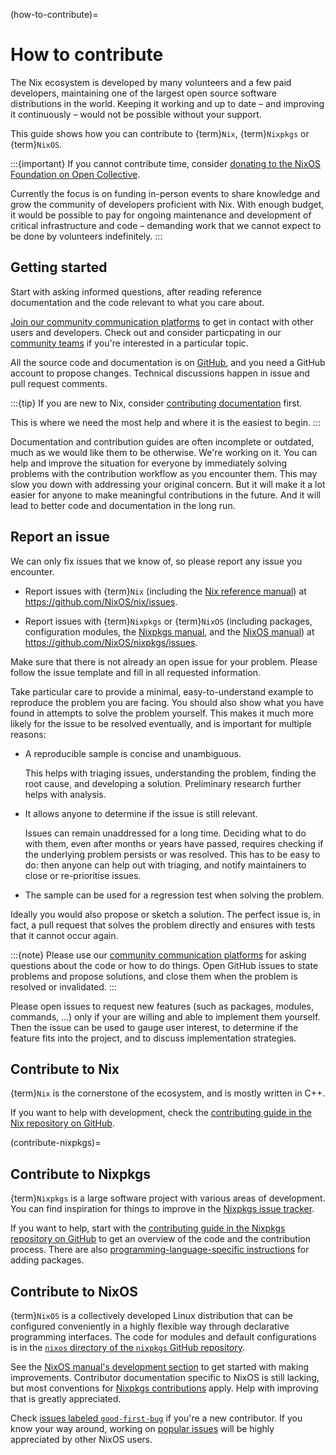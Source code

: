 (how-to-contribute)=
# How to contribute

The Nix ecosystem is developed by many volunteers and a few paid developers, maintaining one of the largest open source software distributions in the world.
Keeping it working and up to date – and improving it continuously – would not be possible without your support.

This guide shows how you can contribute to {term}`Nix`, {term}`Nixpkgs` or {term}`NixOS`.

:::{important}
If you cannot contribute time, consider [donating to the NixOS Foundation on Open Collective](https://opencollective.com/nixos).

Currently the focus is on funding in-person events to share knowledge and grow the community of developers proficient with Nix.
With enough budget, it would be possible to pay for ongoing maintenance and development of critical infrastructure and code – demanding work that we cannot expect to be done by volunteers indefinitely.
:::

## Getting started

Start with asking informed questions, after reading reference documentation and the code relevant to what you care about.

[Join our community communication platforms](https://nixos.org/community) to get in contact with other users and developers.
Check out and consider particpating in our [community teams](https://nixos.org/community/#governance-teams) if you're interested in a particular topic.

All the source code and documentation is on [GitHub](https://github.com/NixOS), and you need a GitHub account to propose changes.
Technical discussions happen in issue and pull request comments.

:::{tip}
If you are new to Nix, consider [contributing documentation](./documentation/index.md) first.

This is where we need the most help and where it is the easiest to begin.
:::

Documentation and contribution guides are often incomplete or outdated, much as we would like them to be otherwise.
We're working on it.
You can help and improve the situation for everyone by immediately solving problems with the contribution workflow as you encounter them.
This may slow you down with addressing your original concern.
But it will make it a lot easier for anyone to make meaningful contributions in the future.
And it will lead to better code and documentation in the long run.

## Report an issue

We can only fix issues that we know of, so please report any issue you encounter.

- Report issues with {term}`Nix` (including the [Nix reference manual](https://nixos.org/manual/nix/stable)) at <https://github.com/NixOS/nix/issues>.

- Report issues with {term}`Nixpkgs` or {term}`NixOS` (including packages, configuration modules, the [Nixpkgs manual](https://nixos.org/manual/nixpkgs/stable), and the [NixOS manual](https://nixos.org/manual/nixos/stable)) at <https://github.com/NixOS/nixpkgs/issues>.

Make sure that there is not already an open issue for your problem.
Please follow the issue template and fill in all requested information.

Take particular care to provide a minimal, easy-to-understand example to reproduce the problem you are facing.
You should also show what you have found in attempts to solve the problem yourself.
This makes it much more likely for the issue to be resolved eventually, and is important for multiple reasons:

- A reproducible sample is concise and unambiguous.

  This helps with triaging issues, understanding the problem, finding the root cause, and developing a solution.
  Preliminary research further helps with analysis.

- It allows anyone to determine if the issue is still relevant.

  Issues can remain unaddressed for a long time.
  Deciding what to do with them, even after months or years have passed, requires checking if the underlying problem persists or was resolved.
  This has to be easy to do: then anyone can help out with triaging, and notify maintainers to close or re-prioritise issues.

- The sample can be used for a regression test when solving the problem.

Ideally you would also propose or sketch a solution.
The perfect issue is, in fact, a pull request that solves the problem directly and ensures with tests that it cannot occur again.

:::{note}
Please use our [community communication platforms](https://nixos.org/community) for asking questions about the code or how to do things.
Open GitHub issues to state problems and propose solutions, and close them when the problem is resolved or invalidated.
:::

Please open issues to request new features (such as packages, modules, commands, ...) only if your are willing and able to implement them yourself.
Then the issue can be used to gauge user interest, to determine if the feature fits into the project, and to discuss implementation strategies.

## Contribute to Nix

{term}`Nix` is the cornerstone of the ecosystem, and is mostly written in C++.

If you want to help with development, check the [contributing guide in the Nix repository on GitHub](https://github.com/NixOS/nix/blob/master/CONTRIBUTING.md).

(contribute-nixpkgs)=
## Contribute to Nixpkgs

{term}`Nixpkgs` is a large software project with various areas of development.
You can find inspiration for things to improve in the [Nixpkgs issue tracker][nixpkgs issues].

[nixpkgs issues]: https://github.com/NixOS/nixpkgs/issues?q=is%3Aopen+is%3Aissue+-label%3A%226.topic%3A+nixos%22+-label%3A%226.topic%3A+module+system%22+-label%3A%226.+topic%3A+nixos-container%22+sort%3Areactions-%2B1-desc

If you want to help, start with the [contributing guide in the Nixpkgs repository on GitHub](https://github.com/NixOS/nixpkgs/blob/master/CONTRIBUTING.md) to get an overview of the code and the contribution process.
There are also [programming-language-specific instructions](https://nixos.org/manual/nixpkgs/unstable/#chap-language-support) for adding packages.

## Contribute to NixOS

{term}`NixOS` is a collectively developed Linux distribution that can be configured conveniently in a highly flexible way through declarative programming interfaces.
The code for modules and default configurations is in the [`nixos` directory of the `nixpkgs` GitHub repository](https://github.com/NixOS/nixpkgs/tree/master/nixos).

See the [NixOS manual's development section](https://nixos.org/manual/nixos/stable/index.html#ch-development) to get started with making improvements.
Contributor documentation specific to NixOS is still lacking, but most conventions for [Nixpkgs contributions](contribute-nixpkgs) apply.
Help with improving that is greatly appreciated.

Check [issues labeled `good-first-bug`](https://github.com/NixOS/nixpkgs/issues?q=is%3Aopen+label%3A%223.skill%3A+good-first-bug%22+label%3A%226.topic%3A+nixos%22) if you're a new contributor.
If you know your way around, working on [popular issues][nixos issues] will be highly appreciated by other NixOS users.

[nixos issues]: https://github.com/NixOS/nixpkgs/issues?q=is%3Aopen+is%3Aissue+label%3A%226.topic%3A+nixos%22+sort%3Areactions-%2B1-desc

